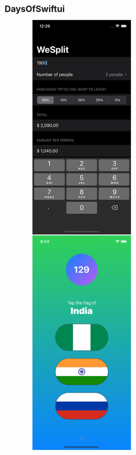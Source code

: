 # DaysOfSwiftui
<p style="text-align:center;">
<img src="screenshots/img_p1.png" height= "700"> 
<img src="screenshots/img_p2.png" height= "700">
</p>
